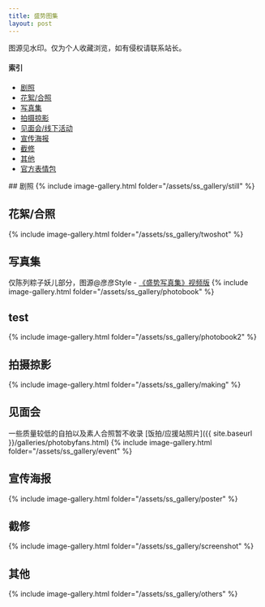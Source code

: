 ```yaml
---
title: 盛势图集
layout: post
---
```


图源见水印。仅为个人收藏浏览，如有侵权请联系站长。

#### 索引
* [剧照](#剧照)
* [花絮/合照](#花絮合照)
* [写真集](#写真集)
* [拍摄掠影](#拍摄掠影)
* [见面会/线下活动](#见面会)
* [宣传海报](#宣传海报)
* [截修](#截修)
* [其他](#其他)
* [官方表情包](https://weibo.com/5748590698/G4UMybyde)

<div class="line"></div>
## 剧照
{% include image-gallery.html folder="/assets/ss_gallery/still" %}

## 花絮/合照
{% include image-gallery.html folder="/assets/ss_gallery/twoshot" %}

## 写真集
仅陈列粽子妖儿部分，图源@彦彦Style - [《盛势写真集》视频版](https://www.bilibili.com/video/BV1wx41177Se)
{% include image-gallery.html folder="/assets/ss_gallery/photobook" %}

## test
{% include image-gallery.html folder="/assets/ss_gallery/photobook2" %}

## 拍摄掠影
{% include image-gallery.html folder="/assets/ss_gallery/making" %}

## 见面会
一些质量较低的自拍以及素人合照暂不收录
[饭拍/应援站照片]({{ site.baseurl }}/galleries/photobyfans.html)
{% include image-gallery.html folder="/assets/ss_gallery/event" %}

## 宣传海报
{% include image-gallery.html folder="/assets/ss_gallery/poster" %}

## 截修
{% include image-gallery.html folder="/assets/ss_gallery/screenshot" %}

## 其他
{% include image-gallery.html folder="/assets/ss_gallery/others" %}

